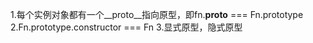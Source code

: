 1.每个实例对象都有一个__proto__指向原型，即fn.__proto__ === Fn.prototype
2.Fn.prototype.constructor === Fn
3.显式原型，隐式原型
